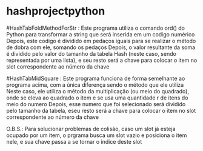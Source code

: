 # hashprojectpython

#HashTabFoldMethodForStr :
Este programa utiliza o comando ord() do Python para transformar a string que será inserida em um codigo numérico
Depois, este codigo é dividido em pedaços iguais para se realizar o método de dobra com ele, somando os pedaços
Depois, o valor resultante da soma é dividido pelo valor do tamanho da tabela Hash (neste caso, sendo representada por uma lista),
e seu resto será a chave para colocar o item no slot correspondente ao número da chave

#HashTabMidSquare :
Este programa funciona de forma semelhante ao programa acima, com a única diferença sendo o método que ele utiliza
Neste caso, ele utiliza o método da multiplicação (ou meio do quadrado), onde se eleva ao quadrado o item e se usa 
uma quantidade r de itens do meio do numero
Depois, esse numero que foi selecionado será dividido pelo tamanho da tabela, eseu resto será a chave para colocar o item no slot correspondente ao número da chave

O.B.S.: Para solucionar problemas de colisão, caso um slot já esteja ocupado por um item, o prgrama busca um slot vazio e posiciona 
o item nele, e sua chave passa a se tornar o índice deste slot
